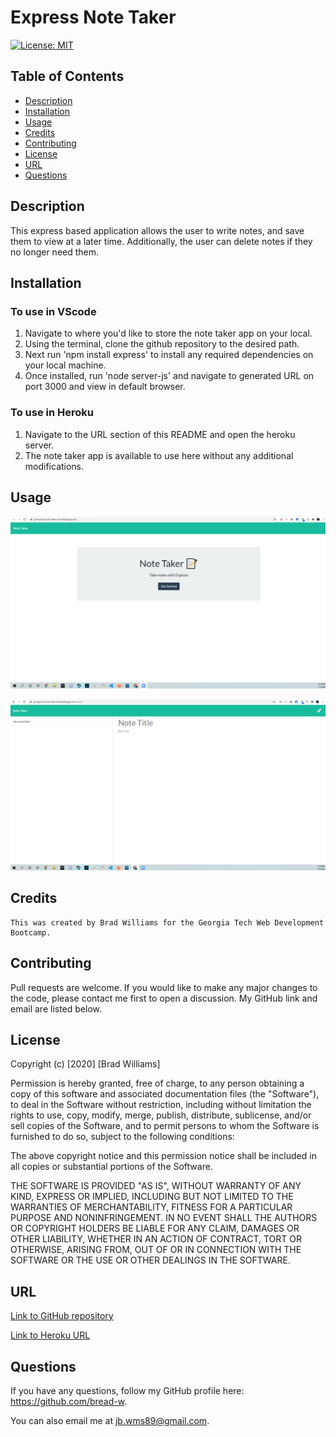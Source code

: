 # Express Note Taker

[![License: MIT](https://img.shields.io/badge/License-MIT-yellow.svg)](https://opensource.org/licenses/MIT)

## Table of Contents
* [Description](#description)
* [Installation](#installation)
* [Usage](#usage)
* [Credits](#credits)
* [Contributing](#contributing)
* [License](#license)
* [URL](#url)
* [Questions](#questions)

## Description

This express based application allows the user to write notes, and save them to view at a later time. Additionally, the user can delete notes if they no longer need them.

## Installation

### To use in VScode
1. Navigate to where you'd like to store the note taker app on your local. 
2. Using the terminal, clone the github repository to the desired path.
3. Next run 'npm install express' to install any required dependencies on your local machine. 
4. Once installed, run 'node server-js' and navigate to generated URL on port 3000 and view in default browser.

### To use in Heroku
1. Navigate to the URL section of this README and open the heroku server.
2. The note taker app is available to use here without any additional modifications.

## Usage

![expressNoteTaker1](./public/assets/notetaker1.png)

![expressNoteTaker1](./public/assets/notetaker2.png)

## Credits
```
This was created by Brad Williams for the Georgia Tech Web Development Bootcamp.
```

## Contributing

Pull requests are welcome. If you would like to make any major changes to the code, please contact me first to open a discussion. My GitHub link and email are listed below.

## License

Copyright (c) [2020] [Brad Williams]

Permission is hereby granted, free of charge, to any person obtaining a copy of this software and associated documentation files (the "Software"), to deal in the Software without restriction, including without limitation the rights to use, copy, modify, merge, publish, distribute, sublicense, and/or sell copies of the Software, and to permit persons to whom the Software is furnished to do so, subject to the following conditions:

The above copyright notice and this permission notice shall be included in all copies or substantial portions of the Software.

THE SOFTWARE IS PROVIDED "AS IS", WITHOUT WARRANTY OF ANY KIND, EXPRESS OR IMPLIED, INCLUDING BUT NOT LIMITED TO THE WARRANTIES OF MERCHANTABILITY, FITNESS FOR A PARTICULAR PURPOSE AND NONINFRINGEMENT. IN NO EVENT SHALL THE AUTHORS OR COPYRIGHT HOLDERS BE LIABLE FOR ANY CLAIM, DAMAGES OR OTHER LIABILITY, WHETHER IN AN ACTION OF CONTRACT, TORT OR OTHERWISE, ARISING FROM, OUT OF OR IN CONNECTION WITH THE SOFTWARE OR THE USE OR OTHER DEALINGS IN THE SOFTWARE.

## URL

[Link to GitHub repository](https://github.com/bread-w/gt-express-note-taker-hw)

[Link to Heroku URL](https://gt-express-note-taker-hw.herokuapp.com/)

## Questions

If you have any questions, follow my GitHub profile here: https://github.com/bread-w.

You can also email me at jb.wms89@gmail.com.

